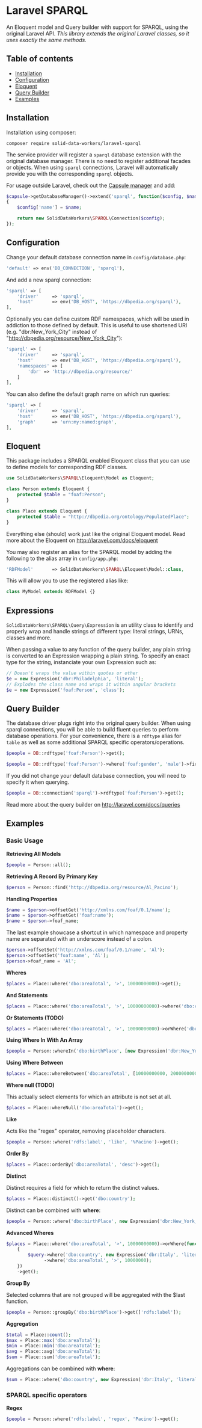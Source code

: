 <!--
SPDX-FileCopyrightText:  2020, Roberto Guido
SPDX-License-Identifier: CC-BY-3.0
-->

Laravel SPARQL
==============

An Eloquent model and Query builder with support for SPARQL, using the original Laravel API. *This library extends the original Laravel classes, so it uses exactly the same methods.*

Table of contents
-----------------
* [Installation](#installation)
* [Configuration](#configuration)
* [Eloquent](#eloquent)
* [Query Builder](#query-builder)
* [Examples](#examples)

Installation
------------

Installation using composer:

```
composer require solid-data-workers/laravel-sparql
```

The service provider will register a `sparql` database extension with the original database manager. There is no need to register additional facades or objects. When using `sparql` connections, Laravel will automatically provide you with the corresponding `sparql` objects.

For usage outside Laravel, check out the [Capsule manager](https://github.com/illuminate/database/blob/master/README.md) and add:

```php
$capsule->getDatabaseManager()->extend('sparql', function($config, $name)
{
    $config['name'] = $name;

    return new SolidDataWorkers\SPARQL\Connection($config);
});
```

Configuration
-------------

Change your default database connection name in `config/database.php`:

```php
'default' => env('DB_CONNECTION', 'sparql'),
```

And add a new sparql connection:

```php
'sparql' => [
    'driver'     => 'sparql',
    'host'       => env('DB_HOST', 'https://dbpedia.org/sparql'),
],
```

Optionally you can define custom RDF namespaces, which will be used in addiction to those defined by default. This is useful to use shortened URI (e.g. "dbr:New_York_City" instead of "http://dbpedia.org/resource/New_York_City"):

```php
'sparql' => [
    'driver'     => 'sparql',
    'host'       => env('DB_HOST', 'https://dbpedia.org/sparql'),
    'namespaces' => [
        'dbr' => 'http://dbpedia.org/resource/'
    ]
],
```

You can also define the default graph name on which run queries:

```php
'sparql' => [
    'driver'     => 'sparql',
    'host'       => env('DB_HOST', 'https://dbpedia.org/sparql'),
    'graph'      => 'urn:my:named:graph',
],
```

Eloquent
--------

This package includes a SPARQL enabled Eloquent class that you can use to define models for corresponding RDF classes.

```php
use SolidDataWorkers\SPARQL\Eloquent\Model as Eloquent;

class Person extends Eloquent {
    protected $table = "foaf:Person";
}

class Place extends Eloquent {
    protected $table = "http://dbpedia.org/ontology/PopulatedPlace";
}
```

Everything else (should) work just like the original Eloquent model. Read more about the Eloquent on http://laravel.com/docs/eloquent

You may also register an alias for the SPARQL model by adding the following to the alias array in `config/app.php`:

```php
'RDFModel'       => SolidDataWorkers\SPARQL\Eloquent\Model::class,
```

This will allow you to use the registered alias like:

```php
class MyModel extends RDFModel {}
```

Expressions
-----------

`SolidDataWorkers\SPARQL\Query\Expression` is an utility class to identify and properly wrap and handle strings of different type: literal strings, URNs, classes and more.

When passing a value to any function of the query builder, any plain string is converted to an Expression wrapping a plain string. To specify an exact type for the string, instanciate your own Expression such as:

```php
// Doesn't wraps the value within quotes or other
$e = new Expression('dbr:Philadelphia', 'literal');
// Explodes the class name and wraps it within angular brackets
$e = new Expression('foaf:Person', 'class');
```

Query Builder
-------------

The database driver plugs right into the original query builder. When using sparql connections, you will be able to build fluent queries to perform database operations. For your convenience, there is a `rdftype` alias for `table` as well as some additional SPARQL specific operators/operations.

```php
$people = DB::rdftype('foaf:Person')->get();

$people = DB::rdftype('foaf:Person')->where('foaf:gender', 'male')->first();
```

If you did not change your default database connection, you will need to specify it when querying.

```php
$people = DB::connection('sparql')->rdftype('foaf:Person')->get();
```

Read more about the query builder on http://laravel.com/docs/queries

Examples
--------

### Basic Usage

**Retrieving All Models**

```php
$people = Person::all();
```

**Retrieving A Record By Primary Key**

```php
$person = Person::find('http://dbpedia.org/resource/Al_Pacino');
```

**Handling Properties**

```php
$name = $person->offsetGet('http://xmlns.com/foaf/0.1/name');
$name = $person->offsetGet('foaf:name');
$name = $person->foaf_name;
```

The last example showcase a shortcut in which namespace and property name are separated with an underscore instead of a colon.

```php
$person->offsetSet('http://xmlns.com/foaf/0.1/name', 'Al');
$person->offsetSet('foaf:name', 'Al');
$person->foaf_name = 'Al';
```

**Wheres**

```php
$places = Place::where('dbo:areaTotal', '>', 10000000000)->get();
```

**And Statements**

```php
$places = Place::where('dbo:areaTotal', '>', 10000000000)->where('dbo:country', new Expression('dbr:Italy', 'literal'))->get();
```

**Or Statements (TODO)**

```php
$places = Place::where('dbo:areaTotal', '>', 10000000000)->orWhere('dbo:country', new Expression('dbr:Italy', 'literal'))->get();
```

**Using Where In With An Array**

```php
$people = Person::whereIn('dbo:birthPlace', [new Expression('dbr:New_York_City', 'literal'), new Expression('dbr:Philadelphia', 'literal')])->get();
```

**Using Where Between**

```php
$places = Place::whereBetween('dbo:areaTotal', [10000000000, 20000000000])->get();
```

**Where null (TODO)**

This actually select elements for which an attribute is not set at all.

```php
$places = Place::whereNull('dbo:areaTotal')->get();
```

**Like**

Acts like the "regex" operator, removing placeholder characters.

```php
$people = Person::where('rdfs:label', 'like', '%Pacino')->get();
```

**Order By**

```php
$places = Place::orderBy('dbo:areaTotal', 'desc')->get();
```

**Distinct**

Distinct requires a field for which to return the distinct values.

```php
$places = Place::distinct()->get('dbo:country');
```

Distinct can be combined with **where**:

```php
$people = Person::where('dbo:birthPlace', new Expression('dbr:New_York_City', 'literal'))->distinct()->get('dbo:deathPlace');
```

**Advanced Wheres**

```php
$places = Place::where('dbo:areaTotal', '>', 10000000000)->orWhere(function($query)
    {
        $query->where('dbo:country', new Expression('dbr:Italy', 'literal'))
              ->where('dbo:areaTotal', '>', 10000000);
    })
    ->get();
```

**Group By**

Selected columns that are not grouped will be aggregated with the $last function.

```php
$people = Person::groupBy('dbo:birthPlace')->get(['rdfs:label']);
```

**Aggregation**

```php
$total = Place::count();
$max = Place::max('dbo:areaTotal');
$min = Place::min('dbo:areaTotal');
$avg = Place::avg('dbo:areaTotal');
$sum = Place::sum('dbo:areaTotal');
```

Aggregations can be combined with **where**:

```php
$sum = Place::where('dbo:country', new Expression('dbr:Italy', 'literal'))->sum('dbo:areaTotal');
```

### SPARQL specific operators

**Regex**

```php
$people = Person::where('rdfs:label', 'regex', 'Pacino')->get();
```
